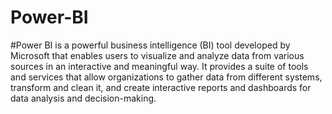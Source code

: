 # Power-BI
#Power BI is a powerful business intelligence (BI) tool developed by Microsoft that enables users to visualize and analyze data from various sources in an interactive and meaningful way. It provides a suite of tools and services that allow organizations to gather data from different systems, transform and clean it, and create interactive reports and dashboards for data analysis and decision-making.
